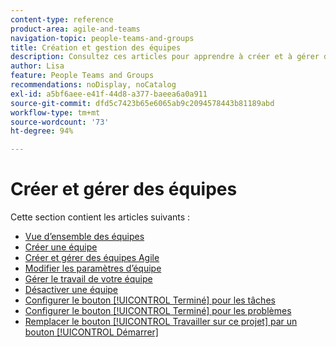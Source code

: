 ```yaml
---
content-type: reference
product-area: agile-and-teams
navigation-topic: people-teams-and-groups
title: Création et gestion des équipes
description: Consultez ces articles pour apprendre à créer et à gérer des équipes dans Adobe Workfront.
author: Lisa
feature: People Teams and Groups
recommendations: noDisplay, noCatalog
exl-id: a5bf6aee-e41f-44d8-a377-baeea6a0a911
source-git-commit: dfd5c7423b65e6065ab9c2094578443b81189abd
workflow-type: tm+mt
source-wordcount: '73'
ht-degree: 94%

---
```


# Créer et gérer des équipes

Cette section contient les articles suivants :

* [Vue d’ensemble des équipes](../../people-teams-and-groups/create-and-manage-teams/teams-overview.md)
* [Créer une équipe](../../people-teams-and-groups/create-and-manage-teams/create-a-team.md)
* [Créer et gérer des équipes Agile](../../people-teams-and-groups/create-and-manage-teams/create-and-manage-agile-teams.md)
* [Modifier les paramètres d’équipe](../../people-teams-and-groups/create-and-manage-teams/edit-team-settings.md)
* [Gérer le travail de votre équipe](../../people-teams-and-groups/create-and-manage-teams/manage-what-your-team-is-working-on.md)
* [Désactiver une équipe](../../people-teams-and-groups/create-and-manage-teams/deactivate-a-team.md)
* [Configurer le bouton [!UICONTROL Terminé] pour les tâches](../../people-teams-and-groups/create-and-manage-teams/configure-the-done-button-for-tasks.md)
* [Configurer le bouton [!UICONTROL Terminé] pour les problèmes](../../people-teams-and-groups/create-and-manage-teams/configure-the-done-button-for-issues.md)
* [Remplacer le bouton [!UICONTROL Travailler sur ce projet] par un bouton [!UICONTROL Démarrer]](../../people-teams-and-groups/create-and-manage-teams/work-on-it-button-to-start-button.md)

